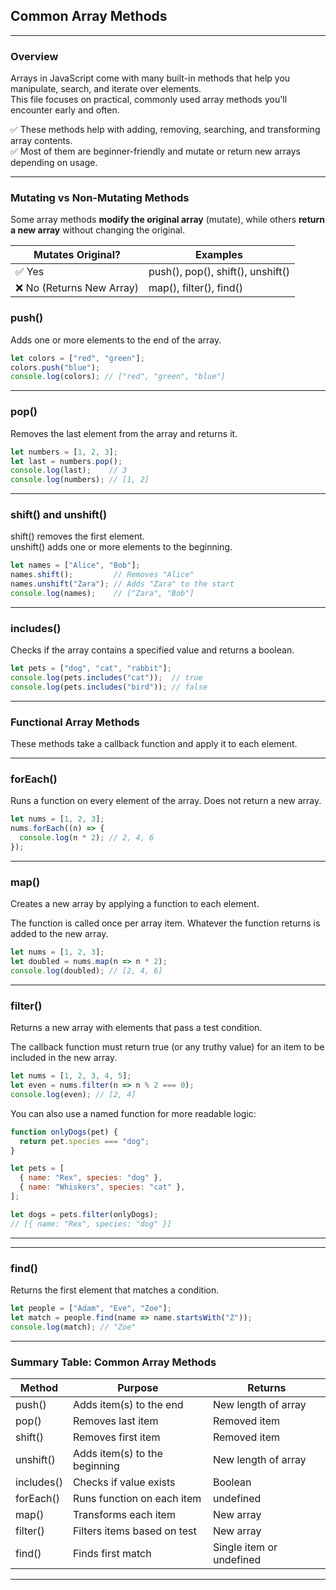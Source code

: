 ## Common Array Methods

---

### Overview

Arrays in JavaScript come with many built-in methods that help you manipulate, search, and iterate over elements.  
This file focuses on practical, commonly used array methods you'll encounter early and often.

✅ These methods help with adding, removing, searching, and transforming array contents.  
✅ Most of them are beginner-friendly and mutate or return new arrays depending on usage.

---

### Mutating vs Non-Mutating Methods

Some array methods **modify the original array** (mutate), while others **return a new array** without changing the original.

<table class="notesTable">
  <thead>
    <tr class="tableHeader">
      <th class="tableCellHeader">Mutates Original?</th>
      <th class="tableCellHeader">Examples</th>
    </tr>
  </thead>
  <tbody>
    <tr class="tableRow">
      <td class="tableCell">✅ Yes</td>
      <td class="tableCell"><span class="codeSnip">push()</span>, <span class="codeSnip">pop()</span>, <span class="codeSnip">shift()</span>, <span class="codeSnip">unshift()</span></td>
    </tr>
    <tr class="tableRow">
      <td class="tableCell">❌ No (Returns New Array)</td>
      <td class="tableCell"><span class="codeSnip">map()</span>, <span class="codeSnip">filter()</span>, <span class="codeSnip">find()</span></td>
    </tr>
  </tbody>
</table>


### push()

Adds one or more elements to the end of the array.

```javascript  
let colors = ["red", "green"];  
colors.push("blue");  
console.log(colors); // ["red", "green", "blue"]
```

---

### pop()

Removes the last element from the array and returns it.

```javascript  
let numbers = [1, 2, 3];  
let last = numbers.pop();  
console.log(last);    // 3  
console.log(numbers); // [1, 2]
```

---

### shift() and unshift()

<span class="codeSnip">shift()</span> removes the first element.  
<span class="codeSnip">unshift()</span> adds one or more elements to the beginning.

```javascript  
let names = ["Alice", "Bob"];  
names.shift();         // Removes "Alice"  
names.unshift("Zara"); // Adds "Zara" to the start  
console.log(names);    // ["Zara", "Bob"]
```

---

### includes()

Checks if the array contains a specified value and returns a boolean.

```javascript  
let pets = ["dog", "cat", "rabbit"];  
console.log(pets.includes("cat"));  // true  
console.log(pets.includes("bird")); // false
```

---

### Functional Array Methods

These methods take a <span class="emphasis">callback function</span> and apply it to each element.

---

### forEach()

Runs a function on every element of the array. Does not return a new array.

```javascript  
let nums = [1, 2, 3];  
nums.forEach((n) => {  
  console.log(n * 2); // 2, 4, 6  
});
```

---

### map()

Creates a new array by applying a function to each element.

The function is called once per array item. Whatever the function returns is added to the new array.

```javascript  
let nums = [1, 2, 3];  
let doubled = nums.map(n => n * 2);  
console.log(doubled); // [2, 4, 6]
```

---

### filter()

Returns a new array with elements that pass a test condition.

The callback function must return <span class="emphasis">true</span> (or any truthy value) for an item to be included in the new array.


```javascript  
let nums = [1, 2, 3, 4, 5];  
let even = nums.filter(n => n % 2 === 0);  
console.log(even); // [2, 4]
```

You can also use a named function for more readable logic:

```javascript
function onlyDogs(pet) {
  return pet.species === "dog";
}

let pets = [
  { name: "Rex", species: "dog" },
  { name: "Whiskers", species: "cat" },
];

let dogs = pets.filter(onlyDogs);
// [{ name: "Rex", species: "dog" }]
```

---

---

### find()

Returns the first element that matches a condition.

```javascript  
let people = ["Adam", "Eve", "Zoe"];  
let match = people.find(name => name.startsWith("Z"));  
console.log(match); // "Zoe"
```

---

### Summary Table: Common Array Methods

<table class="notesTable">
  <thead>
    <tr class="tableHeader">
      <th class="tableCellHeader">Method</th>
      <th class="tableCellHeader">Purpose</th>
      <th class="tableCellHeader">Returns</th>
    </tr>
  </thead>
  <tbody>
    <tr class="tableRow">
      <td class="tableCell"><span class="codeSnip">push()</span></td>
      <td class="tableCell">Adds item(s) to the end</td>
      <td class="tableCell">New length of array</td>
    </tr>
    <tr class="tableRow">
      <td class="tableCell"><span class="codeSnip">pop()</span></td>
      <td class="tableCell">Removes last item</td>
      <td class="tableCell">Removed item</td>
    </tr>
    <tr class="tableRow">
      <td class="tableCell"><span class="codeSnip">shift()</span></td>
      <td class="tableCell">Removes first item</td>
      <td class="tableCell">Removed item</td>
    </tr>
    <tr class="tableRow">
      <td class="tableCell"><span class="codeSnip">unshift()</span></td>
      <td class="tableCell">Adds item(s) to the beginning</td>
      <td class="tableCell">New length of array</td>
    </tr>
    <tr class="tableRow">
      <td class="tableCell"><span class="codeSnip">includes()</span></td>
      <td class="tableCell">Checks if value exists</td>
      <td class="tableCell">Boolean</td>
    </tr>
    <tr class="tableRow">
      <td class="tableCell"><span class="codeSnip">forEach()</span></td>
      <td class="tableCell">Runs function on each item</td>
      <td class="tableCell">undefined</td>
    </tr>
    <tr class="tableRow">
      <td class="tableCell"><span class="codeSnip">map()</span></td>
      <td class="tableCell">Transforms each item</td>
      <td class="tableCell">New array</td>
    </tr>
    <tr class="tableRow">
      <td class="tableCell"><span class="codeSnip">filter()</span></td>
      <td class="tableCell">Filters items based on test</td>
      <td class="tableCell">New array</td>
    </tr>
    <tr class="tableRow">
      <td class="tableCell"><span class="codeSnip">find()</span></td>
      <td class="tableCell">Finds first match</td>
      <td class="tableCell">Single item or <span class="codeSnip">undefined</span></td>
    </tr>
  </tbody>
</table>

---
